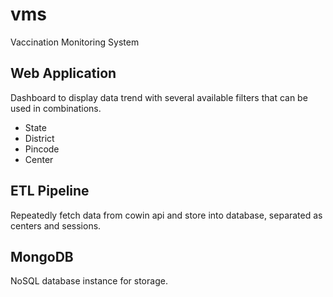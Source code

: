 # vms
Vaccination Monitoring System

## Web Application
Dashboard to display data trend with several available filters that can be used in combinations.
- State
- District
- Pincode
- Center


## ETL Pipeline
Repeatedly fetch data from cowin api and store into database, separated as centers and sessions.


## MongoDB
NoSQL database instance for storage.
